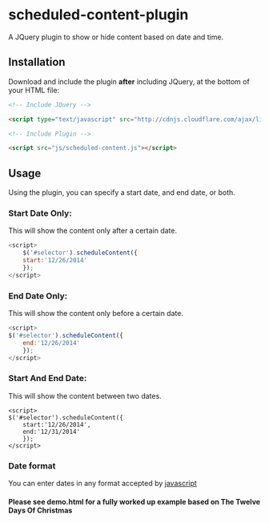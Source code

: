 # scheduled-content-plugin

A JQuery plugin to show or hide content based on date and time.

## Installation

Download and include the plugin **after** including JQuery, at the bottom of your HTML file:

``` html
<!-- Include JQuery -->

<script type="text/javascript" src="http://cdnjs.cloudflare.com/ajax/libs/jquery/2.1.1/jquery.min.js"></script>

<!-- Include Plugin -->

<script src="js/scheduled-content.js"></script>
```

## Usage

Using the plugin, you can specify a start date, and end date, or both.

### Start Date Only:

This will show the content only after a certain date.

``` javascript
<script>
	$('#selector').scheduleContent({
	start:'12/26/2014'
	});
</script>
```

### End Date Only:

This will show the content only before a certain date.

``` javascript
<script>
$('#selector').scheduleContent({
	end:'12/26/2014'
	});
</script>
```

### Start And End Date:

This will show the content between two dates.

```
<script>
$('#selector').scheduleContent({
	start:'12/26/2014',
	end:'12/31/2014'
	});
</script>
```

### Date format

You can enter dates in any format accepted by [javascript](http://msdn.microsoft.com/en-us/library/ie/ff743760%28v=vs.94%29.aspx)

#### Please see demo.html for a fully worked up example based on The Twelve Days Of Christmas
